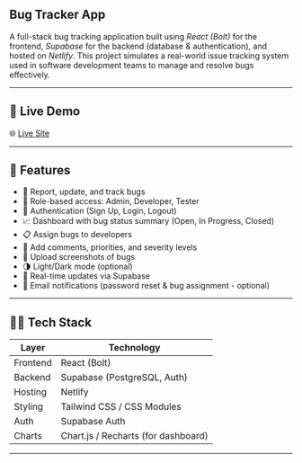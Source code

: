 ## Bug Tracker App

A full-stack bug tracking application built using *React (Bolt)* for the frontend, *Supabase* for the backend (database & authentication), and hosted on *Netlify*. This project simulates a real-world issue tracking system used in software development teams to manage and resolve bugs effectively.

---

## 🚀 Live Demo

🌐 [Live Site](https://bug-management-system.netlify.app/)  

---

## 🎯 Features

- 🐛 Report, update, and track bugs
- 👥 Role-based access: Admin, Developer, Tester
- 🔐 Authentication (Sign Up, Login, Logout)
- 📈 Dashboard with bug status summary (Open, In Progress, Closed)
- 📋 Assign bugs to developers
- 📎 Add comments, priorities, and severity levels
- 📁 Upload screenshots of bugs
- 🌗 Light/Dark mode (optional)
- 🔄 Real-time updates via Supabase
- 📧 Email notifications (password reset & bug assignment - optional)

---

## 🧑‍💻 Tech Stack

| Layer      | Technology         |
|------------|--------------------|
| Frontend   | React (Bolt)       |
| Backend    | Supabase (PostgreSQL, Auth) |
| Hosting    | Netlify            |
| Styling    | Tailwind CSS / CSS Modules |
| Auth       | Supabase Auth      |
| Charts     | Chart.js / Recharts (for dashboard) |

---
